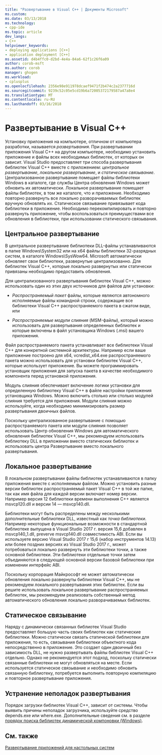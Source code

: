 ```yaml
---
title: "Развертывание в Visual C++ | Документы Microsoft"
ms.custom: 
ms.date: 03/13/2018
ms.technology:
- cpp-ide
ms.topic: article
dev_langs:
- C++
helpviewer_keywords:
- deploying applications [C++]
- application deployment [C++]
ms.assetid: d4b4ffc0-d2bd-4e4a-84a6-62f1c26f6a09
author: corob-msft
ms.author: corob
manager: ghogen
ms.workload:
- cplusplus
ms.openlocfilehash: 2356e98e911978dcaef9471f2b474c2a2377716d
ms.sourcegitcommit: 9239c52c05e5cd19b6a72005372179587a47a8e4
ms.translationtype: MT
ms.contentlocale: ru-RU
ms.lasthandoff: 03/16/2018
---
```

# <a name="deployment-in-visual-c"></a>Развертывание в Visual C++

Установку приложения на компьютере, отличном от компьютера разработки, называется *развертывания*. При развертывании приложения Visual C++ на другом компьютере, необходимо установить приложение и файлы всех необходимых библиотек, от которых он зависит. Visual Studio предоставляет три способа развертывания библиотек Visual C++ вместе с приложением: *центральное развертывание*, *локальное развертывание*, и *статическое связывание*. Централизованное развертывание помещает файлы библиотеки Windows в каталоге, где службы Центра обновления Windows может обновить их автоматически. Локальное развертывание помещает файлы библиотек, в том же каталоге, что и приложение. Необходимо повторно развернуть все локально разворачиваемых библиотек вручную обновлять их. Статическое связывание привязывает кода библиотеки в приложение. Необходимо перекомпилировать и повторно развернуть приложение, чтобы воспользоваться преимуществами все обновления в библиотеки, при использовании статического связывания.

## <a name="central-deployment"></a>Центральное развертывание

В центральное развертывание библиотеки DLL-файлы устанавливаются в папке Windows\System32 или на x64 файлы библиотеки 32-разрядных систем, в каталоге Windows\SysWow64. Microsoft автоматически обновляет свои библиотеки, развернутые централизованно. Для библиотек Visual C++, которые локально развернутых или статически привязаны необходимо предоставить обновления.

Для централизованного развертывания библиотек Visual C++, можно использовать один из этих двух источников для файлов для установки:

- *Распространяемый пакет* файлы, которые являются автономного исполняемые файлы командной строки, содержащие все библиотеки Visual C++ распространяемого пакета в сжатом виде, или

- *Распространяемые модули слияния* (MSM-файлы), который можно использовать для развертывания определенных библиотек и которые включены в файл установщика Windows (.msi) вашего приложения.

Файл распространяемого пакета устанавливает все библиотеки Visual C++ для конкретной системной архитектуры. Например если ваше приложение построено для x64, vcredist_x64.exe распространяемого пакета можно использовать для установки библиотек Visual C++, которые использует приложение. Вы можете программировать установщик приложения для запуска пакета в качестве необходимого компонента перед установкой приложения.

Модуль слияния обеспечивает включение логики установки для определенную библиотеку Visual C++ в файле настройки приложения установщика Windows. Можно включить столько или столько модулей слияния требуется для приложения. Модули слияния можно используйте, когда необходимо минимизировать размер развертывания двоичных файлов.

Поскольку централизованное развертывание с помощью распространяемого пакета или модули слияния позволяет использовать Центр обновления Windows для автоматического обновления библиотек Visual C++, мы рекомендуем использовать библиотеку DLL в приложении вместо статических библиотек и использовать центра Развертывание вместо локального развертывания.

## <a name="local-deployment"></a>Локальное развертывание

В локальном развертывании файлы библиотек устанавливаются в папку приложения вместе с исполняемым файлом. Можно установить разные версии библиотек распространяемый пакет Visual C++ в той же папке, так как имя файла для каждой версии включает номер версии. Например версия 12 библиотеки времени выполнения C++ является msvcp120.dll и версии 14 — msvcp140.dll.

Библиотеки могут быть распределены между несколькими дополнительные библиотеки DLL, известный как *точка библиотеки*. Например некоторые функциональные возможности в стандартной библиотеке выпущена в Visual Studio 2017 г. версия 15,6 добавлен в msvcp140_1.dll, preverve msvcp140.dll совместимость ABI. Если вы используете версию Visual Studio 2017 г 15,6 (набор инструментов 14.13) или более поздних версиях из Visual Studio 2017 г., может потребоваться локально развернуть эти библиотеки точки, а также основной библиотеки. Эти библиотеки отдельные точки затем объединяются в следующей основной версии базовой библиотеки при изменении интерфейс ABI.

Поскольку корпорация Майкрософт не может автоматически обновления локально развернуты библиотеки Visual C++, мы не рекомендуем локального развертывания этих библиотек. Если вы решите использовать локальное развертывание распространяемых библиотек, мы рекомендуем реализовать собственный метод автоматического обновления локально разворачиваемых библиотек.

## <a name="static-linking"></a>Статическое связывание

Наряду с динамически связанных библиотек Visual Studio предоставляет большую часть своих библиотек как статические библиотеки. Можно статически связать статической библиотеки для приложения, то есть, связывания библиотеки объектного кода непосредственно в приложение. Это создает один двоичный без зависимость DLL, не нужно развертывать файлы библиотек Visual C++ отдельно. Однако не рекомендуется этот подход, поскольку статически связанные библиотеки не могут обновляться на месте. Если используется статическое связывание и необходимо обновить связанную библиотеку, потребуется выполнить повторную компиляцию и повторное развертывание приложения.

## <a name="troubleshooting-deployment-issues"></a>Устранение неполадок развертывания

Порядок загрузки библиотек Visual C++, зависит от системы. Чтобы выявить причины неполадок загрузчика, используйте средство depends.exe или where.exe. Дополнительные сведения см. в разделе [порядок поиска библиотек динамической компоновки (Windows)](http://msdn.microsoft.com/library/windows/desktop/ms682586.aspx).

## <a name="see-also"></a>См. также

[Развертывание приложений для настольных систем](../ide/deploying-native-desktop-applications-visual-cpp.md)